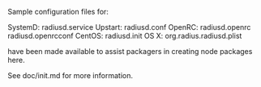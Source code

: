 Sample configuration files for:

SystemD: radiusd.service
Upstart: radiusd.conf
OpenRC:  radiusd.openrc
         radiusd.openrcconf
CentOS:  radiusd.init
OS X:    org.radius.radiusd.plist

have been made available to assist packagers in creating node packages here.

See doc/init.md for more information.

